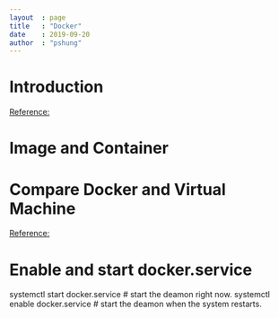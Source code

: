 ```yaml
---
layout  : page
title   : "Docker"
date    : 2019-09-20
author  : "pshung"
---
```

# Introduction
[Reference:](http://www.ruanyifeng.com/blog/2018/02/docker-tutorial.html)

# Image and Container
# Compare Docker and Virtual Machine
[Reference:](https://docs.docker.com/get-started/#images-and-containers)

# Enable and start docker.service
systemctl start docker.service  # start the deamon right now.
systemctl enable docker.service # start the deamon when the system restarts.


